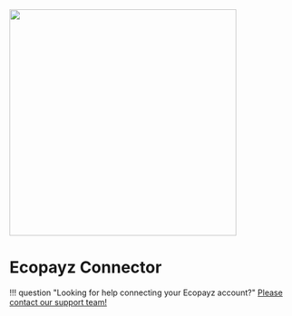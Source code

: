 <img src="https://static.openfintech.io/payment_providers/ecopayz/logo.svg?w=400" width="400px" >

# Ecopayz Connector

!!! question "Looking for help connecting your Ecopayz account?"
    <!--email_off-->[Please contact our support team!](mailto:{{custom.support_email}})<!--/email_off-->